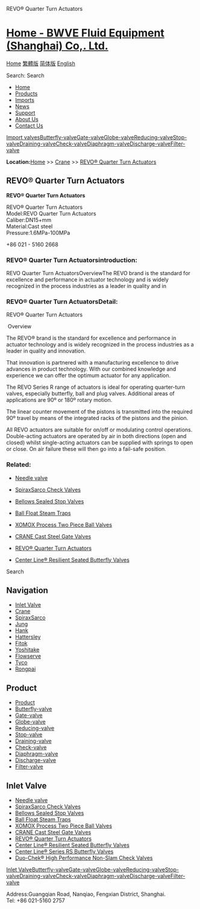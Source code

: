 REVO® Quarter Turn Actuators

# [Home - BWVE Fluid Equipment (Shanghai) Co,. Ltd.](#)

[Home](#) [繁體版](#) [简体版](/ '切换到简体中文版') [English](#)

Search: Search

- [Home](#)
- [Products](#)
- [Imports](#)
- [News](#)
- [Support](#)
- [About Us](#)
- [Contact Us](#)

[Import valves](#)[Butterfly-valve](#)[Gate-valve](#)[Globe-valve](#)[Reducing-valve](#)[Stop-valve](#)[Draining-valve](#)[Check-valve](#)[Diaphragm-valve](#)[Discharge-valve](#)[Filter-valve](#)

**Location:**[Home](#) >> [Crane](#) >> [REVO® Quarter Turn Actuators](/valve/78.html)

## REVO® Quarter Turn Actuators

  
**REVO® Quarter Turn Actuators**

REVO® Quarter Turn Actuators  
Model:REVO Quarter Turn Actuators  
Caliber:DN15+mm  
Material:Cast steel  
Pressure:1.6MPa-100MPa

+86 021 - 5160 2668


### REVO® Quarter Turn Actuatorsintroduction:

REVO Quarter Turn ActuatorsOverviewThe REVO brand is the standard for excellence and performance in actuator technology and is widely recognized in the process industries as a leader in quality and in

### REVO® Quarter Turn ActuatorsDetail:

REVO® Quarter Turn Actuators

 Overview

The REVO® brand is the standard for excellence and performance in actuator technology and is widely recognized in the process industries as a leader in quality and innovation.

That innovation is partnered with a manufacturing excellence to drive advances in product technology. With our combined knowledge and experience we can offer the optimum actuator for any application.

The REVO Series R range of actuators is ideal for operating quarter-turn valves, especially butterfly, ball and plug valves. Additional areas of applications are 90º or 180º rotary motion.

The linear counter movement of the pistons is transmitted into the required 90º travel by means of the integrated racks of the pistons and the pinion.

All REVO actuators are suitable for on/off or modulating control operations. Double-acting actuators are operated by air in both directions (open and closed) whilst single-acting actuators can be supplied with springs to open or close. On air failure these will then go into a fail-safe position.

### Related:

- [Needle valve](#)

- [SpiraxSarco Check Valves](/valve/83.html 'SpiraxSarco Check Valves')

- [Bellows Sealed Stop Valves](/valve/82.html 'Bellows Sealed Stop Valves')

- [Ball Float Steam Traps](/valve/81.html 'Ball Float Steam Traps')

- [XOMOX Process Two Piece Ball Valves](/valve/80.html 'XOMOX Process Two Piece Ball Valves')

- [CRANE Cast Steel Gate Valves](/valve/79.html 'CRANE Cast Steel Gate Valves')

- [REVO® Quarter Turn Actuators](/valve/78.html 'REVO® Quarter Turn Actuators')

- [Center Line® Resilient Seated Butterfly Valves](/valve/77.html 'Center Line® Resilient Seated Butterfly Valves')

Search

## Navigation

- [Inlet Valve](#)
- [Crane](#)
- [SpiraxSarco](#)
- [Jung](#)
- [Hank](#)
- [Hattersley](#)
- [Fitok](#)
- [Yoshitake](#)
- [Flowserve](#)
- [Tyco](#)
- [Rongpai](#)

## Product

- [Product](#)
- [Butterfly-valve](#)
- [Gate-valve](#)
- [Globe-valve](#)
- [Reducing-valve](#)
- [Stop-valve](#)
- [Draining-valve](#)
- [Check-valve](#)
- [Diaphragm-valve](#)
- [Discharge-valve](#)
- [Filter-valve](#)

## Inlet Valve

- [Needle valve](#)
- [SpiraxSarco Check Valves](/valve/83.html)
- [Bellows Sealed Stop Valves](/valve/82.html)
- [Ball Float Steam Traps](/valve/81.html)
- [XOMOX Process Two Piece Ball Valves](/valve/80.html)
- [CRANE Cast Steel Gate Valves](/valve/79.html)
- [REVO® Quarter Turn Actuators](/valve/78.html)
- [Center Line® Resilient Seated Butterfly Valves](/valve/77.html)
- [Center Line® Series RS Butterfly Valves](/valve/76.html)
- [Duo-Chek® High Performance Non-Slam Check Valves](/valve/75.html)

[Inlet Valve](#)[Butterfly-valve](#)[Gate-valve](#)[Globe-valve](#)[Reducing-valve](#)[Stop-valve](#)[Draining-valve](#)[Check-valve](#)[Diaphragm-valve](#)[Discharge-valve](#)[Filter-valve](#)

Address:Guangqian Road, Nanqiao, Fengxian District, Shanghai.  
Tel: +86 021-5160 2757

